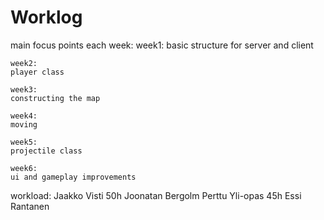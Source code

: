 # Worklog

main focus points each week:
    week1:
	basic structure for server and client

    week2:
	player class

    week3:
	constructing the map
	
    week4:
	moving

    week5:
	projectile class

    week6:
	ui and gameplay improvements

workload:
    Jaakko Visti 50h
    Joonatan Bergolm
    Perttu Yli-opas 45h
    Essi Rantanen

